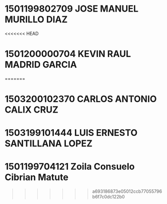 # 1501199802709 JOSE MANUEL MURILLO DIAZ
<<<<<<< HEAD
# 1501200000704 KEVIN RAUL MADRID GARCIA
=======
# 1503200102370 CARLOS ANTONIO CALIX CRUZ
# 1503199101444 LUIS ERNESTO SANTILLANA LOPEZ
# 1501199704121 Zoila Consuelo Cibrian Matute
>>>>>>> a693186873e05012ccb77055796b6f7c0dc122b0
